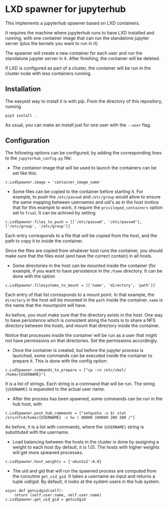 # LXD spawner for jupyterhub

This implements a jupyterhub spawner based on LXD containers.

It requires the machine where jupyterhub runs to have LXD installed and running, with one container image that can run the standalone jupyter server (plus the kernels you want to run in it).

The spawner will create a new container for each user and run the standalone jupyter server in it. After finishing, the container will be deleted.

If LXD is configured as part of a cluster, the container will be run in the cluster node with less containers running.

## Installation

The easyest way to install it is with pip. From the directory of this repository, running

```
pip3 install .
```

As usual, you can make an install just for one user with the `--user` flag.

## Configuration

The following options can be configured, by adding the corresponding lines to the `jupyterhub_config.py` file:

- The container image that will be used to launch the containers can be set like this:

```
c.LxdSpawner.image = 'container_image_name'
```

- Some files can be copied to the container before starting it. For example, to push the `/etc/passwd` and `/etc/group` would allow to ensure the same mapping between usernames and uid's as in the host (notice that for this example to work, it require the `privileged_containers` option set to `True`). It can be achived by setting

```
c.LxdSpawner.files_to_push = [['/etc/passwd', '/etc/passwd'], ['/etc/group', '/etc/group']]
```

Each entry corresponds to a file that will be copied from the host, and the path to copy it to inside the container.

Since the files are copied from whatever host runs the container, you should make sure that the files exist (and have the correct contain) in all hosts.

- Some directories in the host can be mounted inside the container (for example, if you want to have persistence in the `/home` directory. It can be done with the option

```
c.LxdSpawner.filesystems_to_mount = [['name', 'directory', 'path']]
```

Each entry of that list corresponds to a mount point. In that example, the `directory` in the host will be mounted in the `path` inside the container. `name` is the name that the mountpoint  will have.

As before, you must make sure that the directory exists in the host. One way to have persistence which is consistent along the hosts is to share a NFS directory between the hosts, and mount that directory inside the container.

Notice that processes inside the container will be run as a user that might not have permissions on that directories. Set the permissions accordingly.

- Once the container is created, but before the jupyter process is launched, some commands can be executed inside the container to prepare it. This is done with the config option:

```
c.LxdSpawner.commands_to_prepare = ["cp -rn /etc/skel/ /home/{USERNAME}"]
```

It is a list of strings. Each string is a command that will be run. The string `{USERNAME}` is expanded to the actual user name.


- After the process has been spawned, some commands can be run in the hub host, with

```
c.LxdSpawner.post_hub_commands = ["setquota -u $( stat /srv/nfs4/home/{USERNAME} -c %u ) 80000 100000 200 300 /"]
```

As before, it is a list with commands, where the `{USERNAME}` string is substituted with the username.

- Load balancing between the hosts in the cluster is done by assigning a weight to each host (by default, it is 1.0). The hosts with higher weights will get more spwaned processes.

```
c.LxdSpawner.host_weights = {'ubuntu2':0.0}
```

- The uid and gid that will run the spawned process are computed from the coroutine `get_uid_gid`. It takes a username as input and returns a tuple uid/gid. By default, it looks at the system users in the hub system.

```
async def getuidgid(self):
    return (self.user.name, self.user.name)
c.LxdSpawner.get_uid_gid = getuidgid
```
